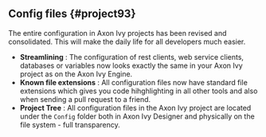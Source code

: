 ## Config files {#project93}

The entire configuration in Axon Ivy projects has been revised and consolidated.
This will make the daily life for all developers much easier.

- __Streamlining__ : The configuration of rest clients, web service clients, databases or variables now looks exactly the same in your Axon Ivy project as on the Axon Ivy Engine.
- __Known file extensions__ : All configuration files now have standard file extensions which gives you code hihghlighting in all other tools and also when sending a pull request to a friend.
- __Project Tree__ : All configuration files in the Axon Ivy project are located under the ``Config`` folder both in Axon Ivy Designer and physically on the file system - full transparency.
